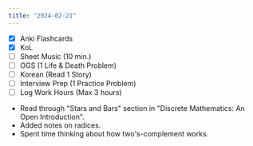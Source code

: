 ```yaml
---
title: "2024-02-21"
---
```


- [x] Anki Flashcards
- [x] KoL
- [ ] Sheet Music (10 min.)
- [ ] OGS (1 Life & Death Problem)
- [ ] Korean (Read 1 Story)
- [ ] Interview Prep (1 Practice Problem)
- [ ] Log Work Hours (Max 3 hours)

* Read through "Stars and Bars" section in "Discrete Mathematics: An Open Introduction".
* Added notes on radices.
* Spent time thinking about how two's-complement works.